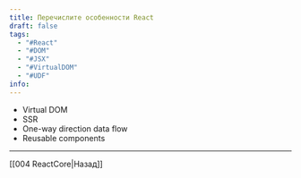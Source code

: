 ```yaml
---
title: Перечислите особенности React
draft: false
tags:
  - "#React"
  - "#DOM"
  - "#JSX"
  - "#VirtualDOM"
  - "#UDF"
info:
---
```

* Virtual DOM
* SSR
* One-way direction data flow
* Reusable components

---

[[004 ReactCore|Назад]]
